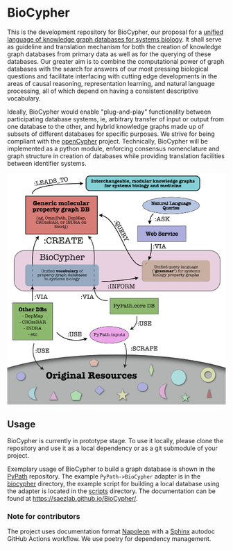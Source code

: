 # BioCypher

This is the development repository for BioCypher, our proposal for a [unified
language of knowledge graph databases for systems
biology](whitepaper.md). It
shall serve as guideline and translation mechanism for both the creation of
knowledge graph databases from primary data as well as for the querying of these
databases. Our greater aim is to combine the computational power of graph
databases with the search for answers of our most pressing biological questions
and facilitate interfacing with cutting edge developments in the areas of
causal reasoning, representation learning, and natural language processing, all
of which depend on having a consistent descriptive vocabulary.

Ideally, BioCypher would enable "plug-and-play" functionality between
participating database systems, ie, arbitrary transfer of input or output from
one database to the other, and hybrid knowledge graphs made up of subsets of
different databases for specific purposes. We strive for being compliant with
the [openCypher](https://opencypher.org/) project. Technically, BioCypher will
be implemented as a python module, enforcing consensus nomenclature and graph
structure in creation of databases while providing translation facilities
between identifier systems.

![BioCypher](BioCypher.png)

## Usage

BioCypher is currently in prototype stage. To use it locally, please clone the
repository and use it as a local dependency or as a git submodule of your 
project. 

Exemplary usage of BioCypher to build a graph database is shown in the
[PyPath](https://github.com/saezlab/pypath) repository. The example
`PyPath->BioCypher` adapter is in the
[biocypher](https://github.com/saezlab/pypath/tree/master/pypath/biocypher)
directory, the example script for building a local database using the adapter
is located in the
[scripts](https://github.com/saezlab/pypath/blob/master/scripts/) directory.
The documentation can be found at https://saezlab.github.io/BioCypher/.

### Note for contributors

The project uses documentation format [Napoleon](
https://sphinxcontrib-napoleon.readthedocs.io/en/latest/example_google.html
) with a [Sphinx](https://www.sphinx-doc.org/en/master/) autodoc GitHub
Actions workflow. We use poetry for dependency management.
